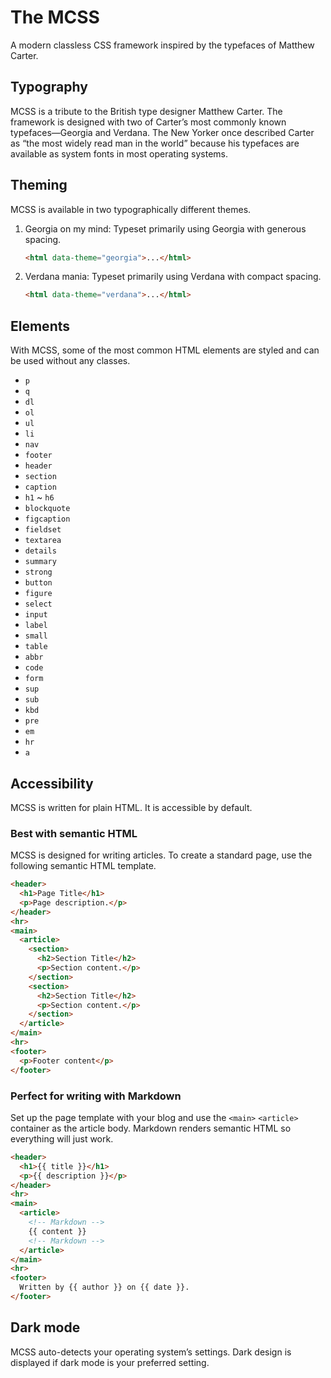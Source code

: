 # The MCSS
A modern classless CSS framework inspired by the typefaces of Matthew Carter.

## Typography
MCSS is a tribute to the British type designer Matthew Carter. The framework is designed with two of Carter’s most commonly known typefaces—Georgia and Verdana. The New Yorker once described Carter as “the most widely read man in the world” because his typefaces are available as system fonts in most operating systems.

## Theming
MCSS is available in two typographically different themes.

1. Georgia on my mind: Typeset primarily using Georgia with generous spacing.

   ```html
   <html data-theme="georgia">...</html>
   ```

2. Verdana mania: Typeset primarily using Verdana with compact spacing.

   ```html
   <html data-theme="verdana">...</html>
   ```

## Elements
With MCSS, some of the most common HTML elements are styled and can be used without any classes.

* `p`
* `q`
* `dl`
* `ol`
* `ul`
* `li`
* `nav`
* `footer`
* `header`
* `section`
* `caption`
* `h1` ~ `h6`
* `blockquote`
* `figcaption`
* `fieldset`
* `textarea`
* `details`
* `summary`
* `strong`
* `button`
* `figure`
* `select`
* `input`
* `label`
* `small`
* `table`
* `abbr`
* `code`
* `form`
* `sup`
* `sub`
* `kbd`
* `pre`
* `em`
* `hr`
* `a`

## Accessibility
MCSS is written for plain HTML. It is accessible by default.

### Best with semantic HTML
MCSS is designed for writing articles. To create a standard page, use the following semantic HTML template.

```html
<header>
  <h1>Page Title</h1>
  <p>Page description.</p>
</header>
<hr>
<main>
  <article>
    <section>
      <h2>Section Title</h2>
      <p>Section content.</p>
    </section>
    <section>
      <h2>Section Title</h2>
      <p>Section content.</p>
    </section>
  </article>
</main>
<hr>
<footer>
  <p>Footer content</p>
</footer>
```

### Perfect for writing with Markdown
Set up the page template with your blog and use the `<main>` `<article>` container as the article body. Markdown renders semantic HTML so everything will just work.

```html
<header>
  <h1>{{ title }}</h1>
  <p>{{ description }}</p>
</header>
<hr>
<main>
  <article>
    <!-- Markdown -->
    {{ content }}
    <!-- Markdown -->
  </article>
</main>
<hr>
<footer>
  Written by {{ author }} on {{ date }}.
</footer>
```

## Dark mode
MCSS auto-detects your operating system’s settings. Dark design is displayed if dark mode is your preferred setting.




